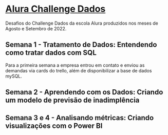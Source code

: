 # [Alura Challenge Dados](https://www.alura.com.br/challenges/dados)

Desafios do Challenge Dados da escola Alura produzidos nos meses de Agosto e Setembro de 2022.

## Semana 1 - Tratamento de Dados: Entendendo como tratar dados com SQL

Para a primeira semana a empresa entrou em contato e enviou as demandas via cards do trello, além de disponibilizar a base de dados mySQL.

## Semana 2 - Aprendendo com os Dados: Criando um modelo de previsão de inadimplência

## Semana 3 e 4 - Analisando métricas: Criando visualizações com o Power BI
